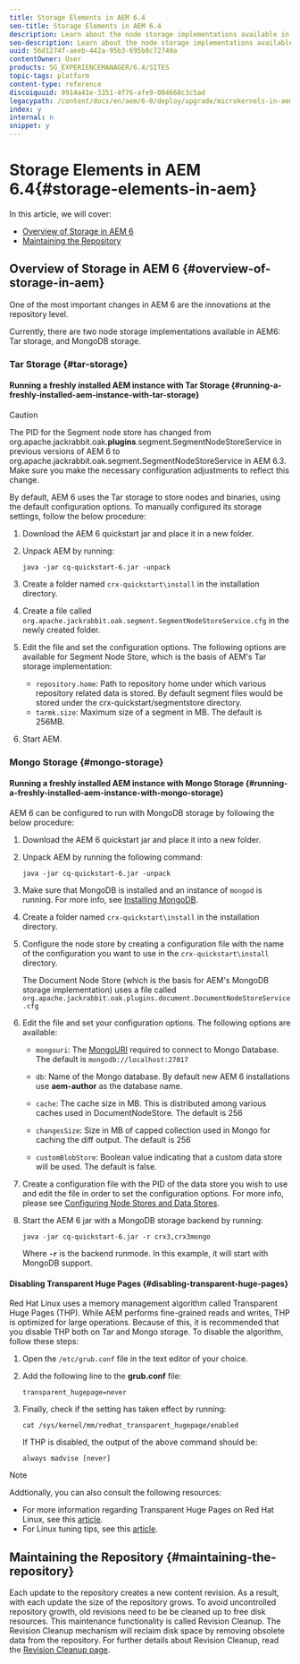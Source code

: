 ```yaml
---
title: Storage Elements in AEM 6.4
seo-title: Storage Elements in AEM 6.4
description: Learn about the node storage implementations available in AEM 6.4 and how to maintain the repository.
seo-description: Learn about the node storage implementations available in AEM 6.4 and how to maintain the repository.
uuid: 56d1274f-aeeb-442a-95b3-695b8c72749a
contentOwner: User
products: SG_EXPERIENCEMANAGER/6.4/SITES
topic-tags: platform
content-type: reference
discoiquuid: 9914a41e-3351-4f76-afe9-004668c3c5ad
legacypath: /content/docs/en/aem/6-0/deploy/upgrade/microkernels-in-aem-6-0
index: y
internal: n
snippet: y
---
```


# Storage Elements in AEM 6.4{#storage-elements-in-aem}

In this article, we will cover:

* [Overview of Storage in AEM 6](../../../sites/deploying/using/storage-elements-in-aem-6.md#main-pars-title)
* [Maintaining the Repository](../../../sites/deploying/using/storage-elements-in-aem-6.md#main-pars-title-4)

## Overview of Storage in AEM 6 {#overview-of-storage-in-aem}

One of the most important changes in AEM 6 are the innovations at the repository level.

Currently, there are two node storage implementations available in AEM6: Tar storage, and MongoDB storage.

### Tar Storage {#tar-storage}

#### Running a freshly installed AEM instance with Tar Storage {#running-a-freshly-installed-aem-instance-with-tar-storage}

>[!CAUTION]
>
>The PID for the Segment node store has changed from org.apache.jackrabbit.oak.**plugins**.segment.SegmentNodeStoreService in previous versions of AEM 6 to org.apache.jackrabbit.oak.segment.SegmentNodeStoreService in AEM 6.3. Make sure you make the necessary configuration adjustments to reflect this change.

By default, AEM 6 uses the Tar storage to store nodes and binaries, using the default configuration options. To manually configured its storage settings, follow the below procedure:

1. Download the AEM 6 quickstart jar and place it in a new folder.
1. Unpack AEM by running:

   `java -jar cq-quickstart-6.jar -unpack`

1. Create a folder named `crx-quickstart\install` in the installation directory.  

1. Create a file called `org.apache.jackrabbit.oak.segment.SegmentNodeStoreService.cfg` in the newly created folder.  

1. Edit the file and set the configuration options. The following options are available for Segment Node Store, which is the basis of AEM's Tar storage implementation:

    * `repository.home`: Path to repository home under which various repository related data is stored. By default segment files would be stored under the crx-quickstart/segmentstore directory.
    * `tarmk.size`: Maximum size of a segment in MB. The default is 256MB.

1. Start AEM.

### Mongo Storage {#mongo-storage}

#### Running a freshly installed AEM instance with Mongo Storage {#running-a-freshly-installed-aem-instance-with-mongo-storage}

AEM 6 can be configured to run with MongoDB storage by following the below procedure:

1. Download the AEM 6 quickstart jar and place it into a new folder.
1. Unpack AEM by running the following command:

   `java -jar cq-quickstart-6.jar -unpack`

1. Make sure that MongoDB is installed and an instance of `mongod` is running. For more info, see [Installing MongoDB](http://docs.mongodb.org/manual/installation/).
1. Create a folder named `crx-quickstart\install` in the installation directory.
1. Configure the node store by creating a configuration file with the name of the configuration you want to use in the `crx-quickstart\install` directory.

   The Document Node Store (which is the basis for AEM's MongoDB storage implementation) uses a file called `org.apache.jackrabbit.oak.plugins.document.DocumentNodeStoreService.cfg`

1. Edit the file and set your configuration options. The following options are available:

    * `mongouri`: The [MongoURI](http://docs.mongodb.org/manual/reference/connection-string/) required to connect to Mongo Database. The default is `mongodb://localhost:27017`  
    
    * `db`: Name of the Mongo database. By default new AEM 6 installations use **aem-author** as the database name.  
    
    * `cache`: The cache size in MB. This is distributed among various caches used in DocumentNodeStore. The default is 256  
    
    * `changesSize`: Size in MB of capped collection used in Mongo for caching the diff output. The default is 256  
    
    * `customBlobStore`: Boolean value indicating that a custom data store will be used. The default is false.

1. Create a configuration file with the PID of the data store you wish to use and edit the file in order to set the configuration options. For more info, please see [Configuring Node Stores and Data Stores](../../../sites/deploying/using/data-store-config.md).  

1. Start the AEM 6 jar with a MongoDB storage backend by running:

   ```shell
   java -jar cq-quickstart-6.jar -r crx3,crx3mongo
   ```

   Where **`-r`** is the backend runmode. In this example, it will start with MongoDB support.

#### Disabling Transparent Huge Pages {#disabling-transparent-huge-pages}

Red Hat Linux uses a memory management algorithm called Transparent Huge Pages (THP). While AEM performs fine-grained reads and writes, THP is optimized for large operations. Because of this, it is recommended that you disable THP both on Tar and Mongo storage. To disable the algorithm, follow these steps:

1. Open the `/etc/grub.conf` file in the text editor of your choice.
1. Add the following line to the **grub.conf** file:

   ```
   transparent_hugepage=never
   ```

1. Finally, check if the setting has taken effect by running:

   ```
   cat /sys/kernel/mm/redhat_transparent_hugepage/enabled
   ```

   If THP is disabled, the output of the above command should be:

   ```
   always madvise [never]
   ```

>[!NOTE]
>
>Addtionally, you can also consult the following resources:
>
>* For more information regarding Transparent Huge Pages on Red Hat Linux, see this [article](https://access.redhat.com/solutions/46111).
>* For Linux tuning tips, see this [article](https://helpx.adobe.com/experience-manager/kb/performance-tuning-tips.html).
>

## Maintaining the Repository {#maintaining-the-repository}

Each update to the repository creates a new content revision. As a result, with each update the size of the repository grows. To avoid uncontrolled repository growth, old revisions need to be be cleaned up to free disk resources. This maintenance functionality is called Revision Cleanup. The Revision Cleanup mechanism will reclaim disk space by removing obsolete data from the repository. For further details about Revision Cleanup, read the [Revision Cleanup page](../../../sites/deploying/using/revision-cleanup.md).

<!--
Comment Type: remark
Last Modified By: unknown unknown (ims-author-0436B4A35714BFF67F000101@AdobeID)
Last Modified Date: 2017-11-30T05:42:41.816-0500
<p>All the offline revision cleanup content is now included in the new Revision Cleanup page (see the link above).</p>
-->

<!--
Comment Type: draft

<p>As data is never overwritten in a tar file, the disk usage increases even when only updating existing data. To make up for the growing size of the repository, AEM employs a garbage collection mechanism called <strong>Revision Cleanup</strong>. The mechanism will reclaim disk space by removing obsolete data from the repository, and has three phases: <strong>estimation</strong>, <strong>compaction</strong>, <strong>cleanup</strong>. In the past the revision cleanup was often referenced as <strong>compaction</strong>.</p>
<p>The are two ways of performing revision cleanup:</p>
<ol>
<li><a href="../../../sites/deploying/using/storage-elements-in-aem-6.md#performingofflinerevisioncleanup">Offline Revision Cleanup</a></li>
<li><a href="../../../sites/deploying/using/storage-elements-in-aem-6.md#performingonlinerevisioncleanup">Online Revision Cleanup</a></li>
</ol>
<p><strong>Offline revision cleanup is the recommended and supported way of performing revision cleanup.</strong> <br /> </p>
-->

<!--
Comment Type: draft

<h3>Choosing the Type of Revision Cleanup</h3>
-->

<!--
Comment Type: draft

<p><strong><u>For AEM 6.2 Publish instances</u></strong><br /> </p>
<p>Offline revision cleanup is the recommended way of cleaning up revisions. This requires to shut down the instances in order to run offline revision cleanup during non business hours.</p>
<p>If downtimes are not possible, customers can contact Adobe Support to evaluate additional options:</p>
<ol>
<li>If there is more than one publish instance, one can be taken down for offline revision cleanup while avoiding replication from author. After a successful revision cleanup, the instance can be taken back into production while a clone of the clean instance would replace other remaining production ones.</li>
<li>If the above is still not possible, online revision cleanup can be used under the terms and conditions of the program. This type of cleanup has <strong>restricted</strong> support in AEM 6.2.<br /> </li>
</ol>
<p><strong><u>For AEM 6.2 Author instances</u></strong></p>
<p>Offline revision cleanup is the recommended way of cleanup for author instances as well. However, in rare cases where downtime is not possible either beacause maintenance windows were not foreseen and can have the same business impact as system outages, customers should contact Adobe Support to evaluate additional options. The additional options for performing cleanup on author instances are the same as the ones described above for publish instances.<br /> </p>
-->

<!--
Comment Type: draft

<note type="note">
<p>For more information about the revision cleanup process, see the <a href="../../../sites/deploying/using/storage-elements-in-aem-6.md#revisioncleanupfrequentlyaskedquestions">Frequently Asked Questions</a>.</p>
</note>
-->

<!--
Comment Type: draft

<h3>Performing Offline Revision Cleanup</h3>
-->

<!--
Comment Type: draft

<note type="caution">
<p>Different versions of the Oak-run tool need to be used depending on the Oak version you use with your AEM installation. Please check the version requirements list below before using the tool:</p>
<ul>
<li>For Oak versions <strong>1.0.0 through 1.0.11 </strong>or<strong> 1.1.0 through 1.1.6</strong>, use Oak-run version<strong> 1.0.11</strong></li>
<li>For Oak versions <strong>newer than the above</strong>, use the version of Oak-run that matches the Oak core of your AEM installation.</li>
</ul>
</note>
-->

<!--
Comment Type: draft

<p>Adobe provides a tool called <strong>Oak-run</strong> for performing revision cleanup. It can be downloaded at the following location:</p>
<p><a href="https://repo1.maven.org/maven2/org/apache/jackrabbit/oak-run/">https://repo1.maven.org/maven2/org/apache/jackrabbit/oak-run/</a></p>
<p>The tool is a runnable jar that can be manually run to compact the repository. The process is called offline revision cleanup because the repository needs to be shut down in order to properly run the tool. Make sure to plan the cleanup in accordance with your maintenance window.</p>
<p>For tips on how to increase the performance of the cleanup process, see <a href="../../../sites/deploying/using/storage-elements-in-aem-6.md#performancetuningandmaintenancerecommendations1416769121">Increasing the Performance of Offline Revision Cleanup</a>.</p>
<p> </p>
-->

<!--
Comment Type: draft

<note type="note">
<p>You can also clear old checkpoints before the maintenance takes place (steps 2 and 3 in the procedure below). This is recommended only for instances that have more than 100 checkpoints. </p>
</note>
-->

<!--
Comment Type: draft

<p>The procedure to run the tool is:</p>
-->

<!--
Comment Type: draft

<ol>
<li><p>Always make sure you have a recent backup of the AEM instance.</p> <p>Shut down AEM.</p> </li>
<li><p>(Optional) Use the tool to find old checkpoints:</p>
<codeblock class="syntax xml">
java&nbsp;-jar&nbsp;oak-run.jar&nbsp;checkpoints&nbsp;install-folder/crx-quickstart/repository/segmentstore!!discoiqbr!!
</codeblock></li>
<li><p>(Optional) Then, delete the unreferenced checkpoints:</p>
<codeblock class="syntax java">
java&nbsp;-jar&nbsp;oak-run.jar&nbsp;checkpoints&nbsp;install-folder/crx-quickstart/repository/segmentstore&nbsp;rm-unreferenced
</codeblock></li>
<li><p>Run the compaction and wait for it to complete:</p>
<codeblock class="syntax java">
java&nbsp;-jar&nbsp;oak-run.jar&nbsp;compact&nbsp;install-folder/crx-quickstart/repository/segmentstore
</codeblock></li>
</ol>
-->

<!--
Comment Type: draft

<h3>Increasing the Performance of Offline Revision Cleanup</h3>
-->

<!--
Comment Type: draft

<p>Since version <strong>1.0.22</strong>, the oak-run tool introduces several features with an aim to increase the performance of the revision cleanup process and minimize the maintenance window as much as possible.</p>
<p>The list includes several command line parameters, as described below:</p>
<ul>
<li><span class="code">-Dtar.memoryMapped</span>. Use this to enable memory mapped operations for tar file to greatly increase performance. You can set this as <span class="code">true</span> or <span class="code">false</span>. It is highly recommended you enable this feature in order to speed up compaction.<br /> </li>
<li><span class="code">-Dupdate.limit</span>. Defines the threshold for the flush of a temporary transaction to disk. The default value is <span class="code">5000000</span>.<br /> </li>
<li><span class="code">-Dcompress-interval</span>. Number of compaction map entries to keep until compressing the current map. The default is <span class="code">1000000</span>. You should increase this value to an even higher number for faster throughput, if enough heap memory is available.</li>
<li><span class="code">-Dcompaction-progress-log</span>. The number of compacted nodes that will be logged. The default value is <span class="code">1500000</span>,<strong> </strong>which means that the first 1500000 compacted nodes will be logged during the operation. Use this in conjunction with the next parameter documented below.</li>
<li><span class="code">-Dlogback.configurationFile</span>. Use a configuration file for logging. You can use the below configuration file to enable the logging of the nodes that are being compacted:
<ul>
<li><a href="logback.md">logback.xml</a></li>
</ul> </li>
<li><strong><span class="code">-Dtar.PersistCompactionMap.</span> </strong>Set this parameter to <span class="code">true</span> to use disk space instead of heap memory for compaction map persistance. Requires the oak-run tool <strong>versions 1.4</strong> and higher. For further details also see question 6 in the <a href="../../../sites/deploying/using/storage-elements-in-aem-6.md#revisioncleanupfrequentlyaskedquestions">FAQ section</a>.</li>
</ul>
<p> </p>
-->

<!--
Comment Type: draft

<note type="caution">
<p>Memory mapped file operations do not work correctly on some versions of Windows. Make sure that you use the tool without the <span class="code">-Dtar.memoryMapped</span> parameter on Windows platforms, otherwise the revision cleanup will fail.</p>
</note>
-->

<!--
Comment Type: draft

<p>An example of the parameters in use:<br /> </p>
-->

<!--
Comment Type: draft

<codeblock gutter="true" class="syntax shell">
java&nbsp;-Dtar.memoryMapped=true&nbsp;-Dupdate.limit=5000000&nbsp;-Dcompress-interval=10000000&nbsp;-Dcompaction-progress-log=1500000&nbsp;-Dlogback.configurationFile=logback.xml&nbsp;-Xmx8g&nbsp;-jar&nbsp;oak-run-*.jar&nbsp;checkpoints&nbsp;<repository>
</codeblock>
-->

<!--
Comment Type: draft

<note type="note">
<p>Use as much heap memory as possible for faster I/O operations. It is recommended you use at least eight gigabytes for most common deployments.</p>
</note>
-->

<!--
Comment Type: draft

<h3>Performing Online Revision Cleanup</h3>
-->

<!--
Comment Type: draft

<note type="caution">
<p>Online Revision Cleanup is present in AEM 6.2 under <strong>restricted</strong> support. For more information on the conditions and terms of using the feature, please contact <a href="https://helpx.adobe.com/marketing-cloud/contact-support.html" target="_blank">Adobe Customer Care</a>.<br /> </p>
</note>
-->

<!--
Comment Type: draft

<p>For situations where the AEM cannot be shut down for maintenance, revision cleanup can also be performed while the instance is running. </p>
<p>You can perform Online revision cleanup by doing the following:</p>
-->

<!--
Comment Type: draft

<ol>
<li><p>Go to the folder where AEM is installed, then browse to <span class="code">crx-quickstart\install</span> (create the folder if it does not exist).</p> </li>
<li><p>Create or open the <span class="code">org.apache.jackrabbit.oak.segment.SegmentNodeStoreService.config</span> file.</p> </li>
<li><p>Add the following line to the configuration file:</p>
<codeblock gutter="true" class="syntax xml">
pauseCompaction=B&nbsp;"false"
</codeblock>
<draft-comment type="draft">
<p>A correct configuration file should look like this:</p>
</draft-comment>
<draft-comment type="draft">
<codeblock gutter="true" class="syntax xml">
repository.home=${repository.home}/segmentstore!!discoiqbr!!tarmk.size=256!!discoiqbr!!pauseCompaction=false
</codeblock>
</draft-comment></li>
<li><p>Restart AEM.</p> </li>
<li><p>Go to the JMX console by pointing your browser to <span class="code">http://server:port/system/console/jmx</span></p> </li>
<li><p>Search for <strong>CompactionStrategy</strong> and click the MBean that shows up in the search.</p> </li>
<li><p>Next, verify that the value for <strong>PausedCompaction</strong> is set to <span class="code">false</span>. This confirms that online revision cleanup is set to run:</p> <img imageRotate="0" src="assets/chlimage_1-123.png" /><p>Online revision cleanup is now scheduled to run as part of the tasks performed in the Daily Maintenance Window. For more info, see <a href="../../../sites/administering/using/operations-dashboard.md#main-pars-title-15">Automated Maintenance Tasks</a>.</p> </li>
<li><p>Next, verify if Online revision cleanup is running properly. You can do this by first going to the Operations Dashboard and checking what is the time interval configured for the <strong>Daily Maintenance Window. </strong>By default, it is scheduled to run between 2 and 5 AM.<br /> </p> </li>
<li><p>Now, inspect the <strong>error.log</strong> file for events logged during the time of the daily maintenance window to see if the online revision cleanup ran correctly. </p>
<note type="note">
<p>Before checking the logs, note that the revision cleanup will not be completed if the calculated disk space gain is less than 10 percent of the entire repository size.</p>
</note><p>This is an example of the log entries that will be generated if the revision cleanup was not run because the gain is less than 10 percent:</p>
<codeblock gutter="true" class="syntax xml">
16.03.2015&nbsp;02:00:13.736&nbsp;*INFO*&nbsp;[TarMK&nbsp;compaction&nbsp;thread&nbsp;[/author/crx-quickstart/repository/segmentstore],&nbsp;active&nbsp;since&nbsp;Mon&nbsp;Mar&nbsp;16&nbsp;02:00:13&nbsp;EDT&nbsp;2015,&nbsp;previous&nbsp;max&nbsp;duration&nbsp;58249ms]&nbsp;org.apache.jackrabbit.oak.plugins.segment.file.FileStore&nbsp;TarMK&nbsp;compaction&nbsp;started&nbsp;16.03.2015&nbsp;02:00:30.001&nbsp;*INFO*&nbsp;[pool-9-thread-2]&nbsp;com.adobe.granite.taskmanagement.impl.jcr.TaskArchiveService&nbsp;archiving&nbsp;tasks&nbsp;at:&nbsp;'Mon&nbsp;Mar&nbsp;16&nbsp;02:00:30&nbsp;EDT&nbsp;2015'!!discoiqbr!!16.03.2015&nbsp;02:01:06.325&nbsp;*INFO*&nbsp;[TarMK&nbsp;compaction&nbsp;thread&nbsp;[/author/crx-quickstart/repository/segmentstore],&nbsp;active&nbsp;since&nbsp;Mon&nbsp;Mar&nbsp;16&nbsp;02:00:13&nbsp;EDT&nbsp;2015,&nbsp;previous&nbsp;max&nbsp;duration&nbsp;58249ms]&nbsp;org.apache.jackrabbit.oak.plugins.segment.file.FileStore&nbsp;Estimated&nbsp;compaction&nbsp;in&nbsp;52.59&nbsp;s,&nbsp;gain&nbsp;is&nbsp;9%&nbsp;(1028524544/1137660928)&nbsp;or&nbsp;(1.0GB/1.1&nbsp;GB),&nbsp;so&nbsp;skipping&nbsp;compaction&nbsp;for&nbsp;now
</codeblock><p>This an example of the log entries that will be generated if the revision cleanup is going to be run because the gain is higher than 10 percent:<br /> </p>
<codeblock gutter="true" class="syntax xml">
19.03.2015&nbsp;02:00:10.230&nbsp;*INFO*&nbsp;[TarMK&nbsp;compaction&nbsp;thread&nbsp;[/author/crx-quickstart/repository/segmentstore],&nbsp;active&nbsp;since&nbsp;Thu&nbsp;Mar&nbsp;19&nbsp;02:00:10&nbsp;EDT&nbsp;2015,&nbsp;previous&nbsp;max&nbsp;duration&nbsp;1369831ms]&nbsp;org.apache.jackrabbit.oak.plugins.segment.file.FileStore&nbsp;TarMK&nbsp;compaction&nbsp;started!!discoiqbr!!19.03.2015&nbsp;02:00:30.441&nbsp;*INFO*&nbsp;[pool-9-thread-2]&nbsp;com.adobe.granite.taskmanagement.impl.jcr.TaskArchiveService&nbsp;archiving&nbsp;tasks&nbsp;at:&nbsp;'Thu&nbsp;Mar&nbsp;19&nbsp;02:00:30&nbsp;EDT&nbsp;2015'!!discoiqbr!!19.03.2015&nbsp;02:01:01.699&nbsp;*INFO*&nbsp;[TarMK&nbsp;compaction&nbsp;thread&nbsp;[/author/crx-quickstart/repository/segmentstore],&nbsp;active&nbsp;since&nbsp;Thu&nbsp;Mar&nbsp;19&nbsp;02:00:10&nbsp;EDT&nbsp;2015,&nbsp;previous&nbsp;max&nbsp;duration&nbsp;1369831ms]&nbsp;org.apache.jackrabbit.oak.plugins.segment.file.FileStore&nbsp;Estimated&nbsp;compaction&nbsp;in&nbsp;51.47&nbsp;s,&nbsp;gain&nbsp;is&nbsp;69%&nbsp;(1018859520/3343598080)&nbsp;or&nbsp;(1.0&nbsp;GB/3.3&nbsp;GB),&nbsp;so&nbsp;running&nbsp;compaction
</codeblock><p>Lastly, these are the log entry generated when the revision cleanup has successfully completed:</p>
<codeblock gutter="true" class="syntax xml">
19.03.2015&nbsp;02:22:52.638&nbsp;*INFO*&nbsp;[TarMK&nbsp;compaction&nbsp;thread&nbsp;[/author/crx-quickstart/repository/segmentstore],&nbsp;active&nbsp;since&nbsp;Thu&nbsp;Mar&nbsp;19&nbsp;02:00:10&nbsp;EDT&nbsp;2015,&nbsp;previous&nbsp;max&nbsp;duration&nbsp;1369831ms]&nbsp;org.apache.jackrabbit.oak.plugins.segment.file.FileStore&nbsp;TarMK&nbsp;compaction&nbsp;completed&nbsp;in&nbsp;1310939ms
</codeblock></li>
</ol>
-->

<!--
Comment Type: draft

<h2>Additional Methods of Triggering Revision Cleanup</h2>
-->

<!--
Comment Type: draft

<h3>Triggering Revision Cleanup from the Operations Dashboard</h3>
-->

<!--
Comment Type: draft

<p>The automatic revision cleanup can be triggered manually in the Operations Dashboard via a maintenance job called <strong>Revision Clean Up</strong>. </p>
<p>To start Revision Clean Up you need to:</p>
-->

<!--
Comment Type: draft

<ol>
<li><p>Go to the AEM Welcome Screen.</p> </li>
<li><p>In the main AEM window, go to <strong>Tools - Operations - Dashboard - Maintenance</strong> or directly browse to <a href="http://localhost:4502/libs/granite/operations/content/maintenance.html">http://localhost:4502/libs/granite/operations/content/maintenance.html</a></p> </li>
<li><p>Click on <strong>Daily Maintenance Window.</strong></p> </li>
<li><p>Hover over the <strong>Revision Clean Up</strong> window and press the <strong>Start </strong>button.<br /> </p> </li>
</ol>
-->

<!--
Comment Type: draft

<img imageRotate="0" src="assets/chlimage_1-124.png" />
-->

<!--
Comment Type: draft

<p>The icon will turn orange to indicate that the Revision Clean Up job is running. You can stop it at any time by hovering the mouse over the icon and pressing the <strong>Stop</strong> button:<br /> </p>
-->

<!--
Comment Type: draft

<img imageRotate="0" src="assets/chlimage_1-125.png" />
-->

<!--
Comment Type: remark
Last Modified By: unknown unknown (ims-author-0436B4A35714BFF67F000101@AdobeID)
Last Modified Date: 2017-11-30T05:42:42.921-0500
<p>As discussed with Peter Klassen we will hide all information about running Online Revision Cleanup in 6.2 and we will only keep the warning.</p>
-->

<!--
Comment Type: draft

<h3>Invoking Revision Garbage Collection via the JMX Console</h3>
-->

<!--
Comment Type: draft

<ol>
<li><p>Open the JMX Console by going to <a href="http://localhost:4502/system/console/jmx">http://localhost:4502/system/console/jmx</a></p> </li>
<li><p>Click the <strong>RevisionGarbageCollection</strong> MBean.</p> </li>
<li><p>In the next window, click <strong>startRevisionGC()</strong> and then <strong>Invoke</strong> to start the Revision Garbage Collection job.</p> </li>
</ol>
-->

<!--
Comment Type: draft

<note type="note">
<p>Due to the mechanics of the garbage collection, the first run will actually add 256 MB of disk space. Subsequent runs will work as expected and start shrinking the repository size.</p>
</note>
-->

<!--
Comment Type: draft

<h2>Performance Tuning and Maintenance Recommendations</h2>
-->

<!--
Comment Type: draft

<p>Follow the below recommendations in order to maintain maximum efficiency while upkeeping the repository:</p>
<ol>
<li>Make sure you run <a href="../../../sites/deploying/using/storage-elements-in-aem-6.md#main-pars-title-42551947">Offline Revision Cleanup</a> whenever possible during scheduled maintenance hours;</li>
<li>If you are using an external data store, make sure you run <a href="../../../sites/administering/using/data-store-garbage-collection.md">Data Store Garbage Collection</a> after revision cleanup has been completed.</li>
<li>Follow the recommendations in <a href="https://helpx.adobe.com/experience-manager/kb/performance-tuning-tips.html">this knowledgebase article</a> for tips on improving the performance of your AEM instance.</li>
</ol>
-->

<!--
Comment Type: draft

<h2>Revision Cleanup Frequently Asked Questions</h2>
-->

<!--
Comment Type: draft

<p> 1. When to use Offline Revision Cleanup as opposed to Online Revision Cleanup?</p>
<ul>
<li>See <a href="/content/docs/en/aem/6-3/deploy/platform/storage-elements-in-aem-6-2#Choosing%20the%20Type%20of%20Revision%20Cleanup">Choosing the Type of Revision Cleanup.</a></li>
</ul>
<p> 2. How frequently should Offline Revision Cleanup be performed?</p>
<ul>
<li>It depends on the repository growth rate. As a general rule of thumb, for average content repositories, it is recommended that you perform revision cleanup every 2 weeks for an author instance, and once per quarter for a publish instance.</li>
</ul>
<p> 3. What are the factors that determine the duration of the Offline Revision Cleanup?</p>
<ul>
<li>The repository size and the amount of revisions that need to be cleaned up determines the duration of the cleanup.</li>
</ul>
<p> 4. What's the worst that can happen if you do not perform revision cleanup?</p>
<ul>
<li>The AEM instance will run out of disk space, which will cause outages in production. It is highly recommended that you follow the monitoring best practices as mentioned in the <a href="../../../managing/using/best-practices.md">Managing Projects - Best Practices</a>; see the <a href="../../../managing/using/best-practices-glossary.md">Managing Projects Best Practices Glossary for specific monitoring tasks</a>, with further details also available under <a href="../../../sites/deploying/using/monitoring-and-maintaining.md">Monitoring and Maintaining your Instance</a>.</li>
</ul>
<p> 5. What is the difference between a revision and a page version?</p>
<ul>
<li><strong>Oak revision:</strong> Oak organizes all the content in a large tree hierarchy that consists of nodes and properties. Each snapshot or revision of this content tree is immutable, and changes to the tree are expressed as a sequence of new revisions. Typically, each content modification triggers a new revision. See also <a href="http://jackrabbit.apache.org/dev/ngp.html" title="Follow link">http://jackrabbit.apache.org/dev/ngp.html</a>.</li>
<li><strong>Page Version:</strong> Versioning creates a "snapshot" of a page at a specific point in time. Typically, a new version is created when a page is activated. For more information, see <a href="../../../sites/authoring/using/working-with-page-versions.md">Working with Page Versions</a>.</li>
</ul>
<p> 6. How to speed up the Offline Revision Cleanup task if it does not complete within 8 hours ?</p>
<ul>
<li>If the revision task does not complete within 8 hours and the <a href="../../../sites/administering/using/operations-dashboard.md#diagnosistools" target="_blank">thread dumps</a> reveal that the main hotspot is <span class="code">InMemoryCompactionMap.findEntry</span>, use the following parameter with the oak-run tool <strong>versions 1.4 </strong>or higher: -Dtar.PersistCompactionMap=true. See also <a href="../../../sites/deploying/using/storage-elements-in-aem-6.md#performingofflinerevisioncleanup">Performing Offline Revision Cleanup</a> and <a href="../../../sites/deploying/using/storage-elements-in-aem-6.md#increasingtheperformanceofofflinerevisioncleanup">Increasing the Performance of Offline Revision Cleanup</a>. </li>
</ul>
<p> </p>
-->

